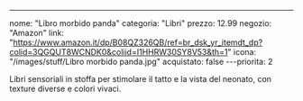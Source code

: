 ---
nome: "Libro morbido panda"
categoria: "Libri"
prezzo: 12.99
negozio: "Amazon"
link: "https://www.amazon.it/dp/B08QZ326QB/ref=br_dsk_yr_itemdt_dp?colid=3QGQUT8WCNDK0&coliid=I1HHRW30SY8V53&th=1"
icona: "/images/stuff/Libro morbido panda.jpg"
acquistato: false
---priorita: 2

Libri sensoriali in stoffa per stimolare il tatto e la vista del neonato, con texture diverse e colori vivaci.
